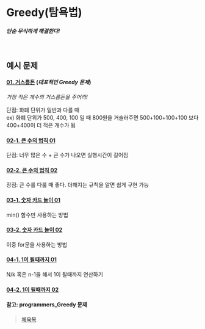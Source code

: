 # Greedy(탐욕법)

#### *단순 무식하게 해결한다!*
<br>

## 예시 문제


#### [01. 거스름돈](./exchange.py) (*대표적인 Greedy 문제*)<br>
*가장 적은 개수의 거스름돈을 주어라!* <br>

단점: 화폐 단위가 일반과 다를 때<br>
ex) 화폐 단위가 500, 400, 100 일 때 800원을 거슬러주면 500+100+100+100 보다 400+400이 더 적은 개수가 됨

#### [02-1. 큰 수의 법칙 01](./Rule_of_bigNum.py)<br>
단점: 너무 많은 수 + 큰 수가 나오면 실행시간이 길어짐

#### [02-2. 큰 수의 법칙 02](./Rule_of_bigNum02.py)<br>
장점: 큰 수를 다룰 때 좋다. 더해지는 규칙을 알면 쉽게 구현 가능

#### [03-1. 숫자 카드 놀이 01](./Number_Card_Game.py)<br>
min() 함수만 사용하는 방법

#### [03-2. 숫자 카드 놀이 02](./Number_Card_Game02.py)<br>
이중 for문을 사용하는 방법

#### [04-1. 1이 될때까지 01](./to_number_one.py)<br>
N/k 혹은 n-1을 해서 1이 될때까지 연산하기<br>

#### [04-2. 1이 될때까지 02](./to_number_one02.py)<br>


#### 참고: programmers_Greedy 문제<br>
>[체육복](https://programmers.co.kr/learn/courses/30/lessons/42862)
